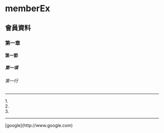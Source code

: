 # memberEx
## 會員資料
### 第一章
#### 第一節
##### 第一項
###### 第一行
<hr>
1.<br>
2.<br>
3.<br>
<hr>
[google](http://www.google.com)
